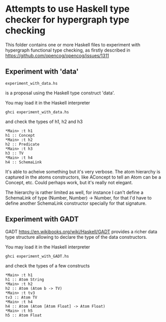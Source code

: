# Attempts to use Haskell type checker for hypergraph type checking

This folder contains one or more Haskell files to experiment with
hypergraph functional type checking, as firstly described in
https://github.com/opencog/opencog/issues/1311

## Experiment with 'data'

```
experiment_with_data.hs
```

is a proposal using the Haskell type construct 'data'.

You may load it in the Haskell interpreter

```
ghci experiment_with_data.hs
```

and check the types of h1, h2 and h3

```
*Main> :t h1
h1 :: Concept
*Main> :t h2
h2 :: Predicate
*Main> :t h3
h3 :: TV
*Main> :t h4
h4 :: SchemaLink
```

It's able to acheive something but it's very verbose. The atom
hierarchy is captured in the atoms constructors, like AConcept to tell
an Atom can be a Concept, etc. Could perhaps work, but it's really not
elegant.

The hierarchy is rather limited as well, for instance I can't define a
SchemaLink of type (Number, Number) -> Number, for that I'd have to
define another SchemaLink constructor specially for that
signature.

## Experiment with GADT

GADT https://en.wikibooks.org/wiki/Haskell/GADT provides a richer data
type structure allowing to declare the type of the data constructors.

You may load it in the Haskell interpreter

```
ghci experiment_with_GADT.hs
```

and check the types of a few constructs

```
*Main> :t h1
h1 :: Atom String
*Main> :t h2
h2 :: Atom (Atom b -> TV)
*Main> :t tv3
tv3 :: Atom TV
*Main> :t h4
h4 :: Atom (Atom [Atom Float] -> Atom Float)
*Main> :t h5
h5 :: Atom Float
```
